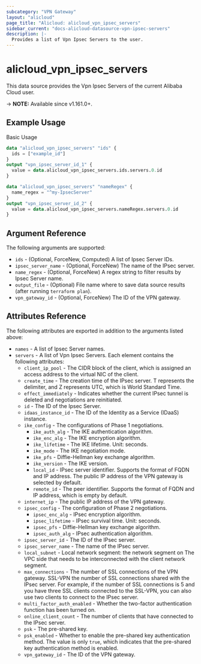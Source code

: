 ```yaml
---
subcategory: "VPN Gateway"
layout: "alicloud"
page_title: "Alicloud: alicloud_vpn_ipsec_servers"
sidebar_current: "docs-alicloud-datasource-vpn-ipsec-servers"
description: |-
  Provides a list of Vpn Ipsec Servers to the user.
---
```


# alicloud_vpn_ipsec_servers

This data source provides the Vpn Ipsec Servers of the current Alibaba Cloud user.

-> **NOTE:** Available since v1.161.0+.

## Example Usage

Basic Usage

```terraform
data "alicloud_vpn_ipsec_servers" "ids" {
  ids = ["example_id"]
}
output "vpn_ipsec_server_id_1" {
  value = data.alicloud_vpn_ipsec_servers.ids.servers.0.id
}

data "alicloud_vpn_ipsec_servers" "nameRegex" {
  name_regex = "^my-IpsecServer"
}
output "vpn_ipsec_server_id_2" {
  value = data.alicloud_vpn_ipsec_servers.nameRegex.servers.0.id
}
```

## Argument Reference

The following arguments are supported:

* `ids` - (Optional, ForceNew, Computed)  A list of Ipsec Server IDs.
* `ipsec_server_name` - (Optional, ForceNew) The name of the IPsec server.
* `name_regex` - (Optional, ForceNew) A regex string to filter results by Ipsec Server name.
* `output_file` - (Optional) File name where to save data source results (after running `terraform plan`).
* `vpn_gateway_id` - (Optional, ForceNew) The ID of the VPN gateway.

## Attributes Reference

The following attributes are exported in addition to the arguments listed above:

* `names` - A list of Ipsec Server names.
* `servers` - A list of Vpn Ipsec Servers. Each element contains the following attributes:
  * `client_ip_pool` - The CIDR block of the client, which is assigned an access address to the virtual NIC of the client.
  * `create_time` - The creation time of the IPsec server. T represents the delimiter, and Z represents UTC, which is World Standard Time.
  * `effect_immediately` - Indicates whether the current IPsec tunnel is deleted and negotiations are reinitiated.
  * `id` - The ID of the Ipsec Server.
  * `idaas_instance_id` - The ID of the Identity as a Service (IDaaS) instance.
  * `ike_config` - The configurations of Phase 1 negotiations.
    * `ike_auth_alg` - The IKE authentication algorithm.
    * `ike_enc_alg` - The IKE encryption algorithm.
    * `ike_lifetime` - The IKE lifetime. Unit: seconds.
    * `ike_mode` - The IKE negotiation mode.
    * `ike_pfs` - Diffie-Hellman key exchange algorithm.
    * `ike_version` - The IKE version.
    * `local_id` - IPsec server identifier. Supports the format of FQDN and IP address. The public IP address of the VPN gateway is selected by default.
    * `remote_id` - The peer identifier. Supports the format of FQDN and IP address, which is empty by default.
  * `internet_ip` - The public IP address of the VPN gateway.
  * `ipsec_config` - The configuration of Phase 2 negotiations.
    * `ipsec_enc_alg` - IPsec encryption algorithm.
    * `ipsec_lifetime` - IPsec survival time. Unit: seconds.
    * `ipsec_pfs` - Diffie-Hellman key exchange algorithm.
    * `ipsec_auth_alg` - IPsec authentication algorithm.
  * `ipsec_server_id` - The ID of the IPsec server.
  * `ipsec_server_name` - The name of the IPsec server.
  * `local_subnet` - Local network segment: the network segment on The VPC side that needs to be interconnected with the client network segment.
  * `max_connections` - The number of SSL connections of the VPN gateway. SSL-VPN the number of SSL connections shared with the IPsec server. For example, if the number of SSL connections is 5 and you have three SSL clients connected to the SSL-VPN, you can also use two clients to connect to the IPsec server.
  * `multi_factor_auth_enabled` - Whether the two-factor authentication function has been turned on.
  * `online_client_count` - The number of clients that have connected to the IPsec server.
  * `psk` - The pre-shared key.
  * `psk_enabled` - Whether to enable the pre-shared key authentication method. The value is only `true`, which indicates that the pre-shared key authentication method is enabled.
  * `vpn_gateway_id` - The ID of the VPN gateway.